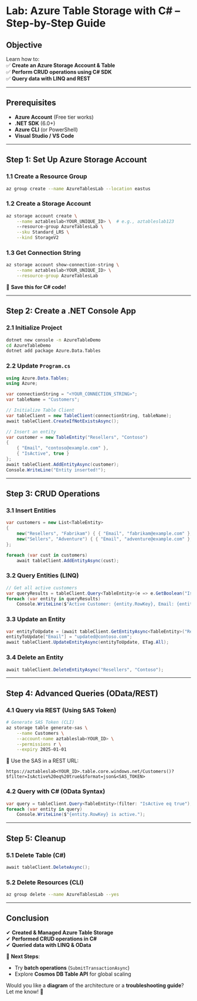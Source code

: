 # **Lab: Azure Table Storage with C# – Step-by-Step Guide**  

## **Objective**  
Learn how to:  
✅ **Create an Azure Storage Account & Table**  
✅ **Perform CRUD operations using C# SDK**  
✅ **Query data with LINQ and REST**  

---

## **Prerequisites**  
- **Azure Account** (Free tier works)  
- **.NET SDK** (6.0+)  
- **Azure CLI** (or PowerShell)  
- **Visual Studio / VS Code**  

---

## **Step 1: Set Up Azure Storage Account**  

### **1.1 Create a Resource Group**  
```bash
az group create --name AzureTablesLab --location eastus
```

### **1.2 Create a Storage Account**  
```bash
az storage account create \
    --name aztableslab<YOUR_UNIQUE_ID> \  # e.g., aztableslab123
    --resource-group AzureTablesLab \
    --sku Standard_LRS \
    --kind StorageV2
```

### **1.3 Get Connection String**  
```bash
az storage account show-connection-string \
    --name aztableslab<YOUR_UNIQUE_ID> \
    --resource-group AzureTablesLab
```
📌 **Save this for C# code!**  

---

## **Step 2: Create a .NET Console App**  

### **2.1 Initialize Project**  
```bash
dotnet new console -n AzureTableDemo
cd AzureTableDemo
dotnet add package Azure.Data.Tables
```

### **2.2 Update `Program.cs`**  
```csharp
using Azure.Data.Tables;
using Azure;

var connectionString = "<YOUR_CONNECTION_STRING>";
var tableName = "Customers";

// Initialize Table Client
var tableClient = new TableClient(connectionString, tableName);
await tableClient.CreateIfNotExistsAsync();

// Insert an entity
var customer = new TableEntity("Resellers", "Contoso")
{
    { "Email", "contoso@example.com" },
    { "IsActive", true }
};
await tableClient.AddEntityAsync(customer);
Console.WriteLine("Entity inserted!");
```

---

## **Step 3: CRUD Operations**  

### **3.1 Insert Entities**  
```csharp
var customers = new List<TableEntity>
{
    new("Resellers", "Fabrikam") { { "Email", "fabrikam@example.com" }, { "IsActive", false } },
    new("Sellers", "Adventure") { { "Email", "adventure@example.com" }, { "IsActive", true } }
};

foreach (var cust in customers)
    await tableClient.AddEntityAsync(cust);
```

### **3.2 Query Entities (LINQ)**  
```csharp
// Get all active customers
var queryResults = tableClient.Query<TableEntity>(e => e.GetBoolean("IsActive") == true);
foreach (var entity in queryResults)
    Console.WriteLine($"Active Customer: {entity.RowKey}, Email: {entity["Email"]}");
```

### **3.3 Update an Entity**  
```csharp
var entityToUpdate = (await tableClient.GetEntityAsync<TableEntity>("Resellers", "Contoso")).Value;
entityToUpdate["Email"] = "updated@contoso.com";
await tableClient.UpdateEntityAsync(entityToUpdate, ETag.All);
```

### **3.4 Delete an Entity**  
```csharp
await tableClient.DeleteEntityAsync("Resellers", "Contoso");
```

---

## **Step 4: Advanced Queries (OData/REST)**  

### **4.1 Query via REST (Using SAS Token)**  
```bash
# Generate SAS Token (CLI)
az storage table generate-sas \
    --name Customers \
    --account-name aztableslab<YOUR_ID> \
    --permissions r \
    --expiry 2025-01-01
```
📌 Use the SAS in a REST URL:  
```
https://aztableslab<YOUR_ID>.table.core.windows.net/Customers()?$filter=IsActive%20eq%20true&$format=json&<SAS_TOKEN>
```

### **4.2 Query with C# (OData Syntax)**  
```csharp
var query = tableClient.Query<TableEntity>(filter: "IsActive eq true");
foreach (var entity in query)
    Console.WriteLine($"{entity.RowKey} is active.");
```

---

## **Step 5: Cleanup**  

### **5.1 Delete Table (C#)**  
```csharp
await tableClient.DeleteAsync();
```

### **5.2 Delete Resources (CLI)**  
```bash
az group delete --name AzureTablesLab --yes
```

---

## **Conclusion**  
✔ **Created & Managed Azure Table Storage**  
✔ **Performed CRUD operations in C#**  
✔ **Queried data with LINQ & OData**  

🚀 **Next Steps**:  
- Try **batch operations** (`SubmitTransactionAsync`)  
- Explore **Cosmos DB Table API** for global scaling  

Would you like a **diagram** of the architecture or a **troubleshooting guide**? Let me know! 🎯
